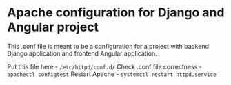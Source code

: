 # Apache configuration for Django and Angular project

This .conf file is meant to be a configuration for a project with backend Django application and frontend Angular application.

Put this file here - `/etc/httpd/conf.d/`
Check .conf file correctness - `apachectl configtest`
Restart Apache - `systemctl restart httpd.service`
